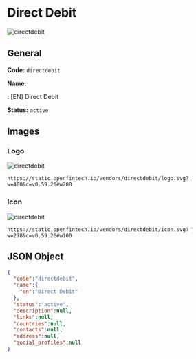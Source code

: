 
# Direct Debit 
![directdebit](https://static.openfintech.io/vendors/directdebit/logo.svg?w=400&c=v0.59.26#w200)  

## General 
 
**Code:** `directdebit` 
 
**Name:** 
 
:	[EN] Direct Debit 
 
**Status:** `active` 
 

## Images 

### Logo 
 
![directdebit](https://static.openfintech.io/vendors/directdebit/logo.svg?w=400&c=v0.59.26#w200)  

```
https://static.openfintech.io/vendors/directdebit/logo.svg?w=400&c=v0.59.26#w200
```  

### Icon 
 
![directdebit](https://static.openfintech.io/vendors/directdebit/icon.svg?w=278&c=v0.59.26#w100)  

```
https://static.openfintech.io/vendors/directdebit/icon.svg?w=278&c=v0.59.26#w100
```  

## JSON Object 

```json
{
  "code":"directdebit",
  "name":{
    "en":"Direct Debit"
  },
  "status":"active",
  "description":null,
  "links":null,
  "countries":null,
  "contacts":null,
  "address":null,
  "social_profiles":null
}
```  
